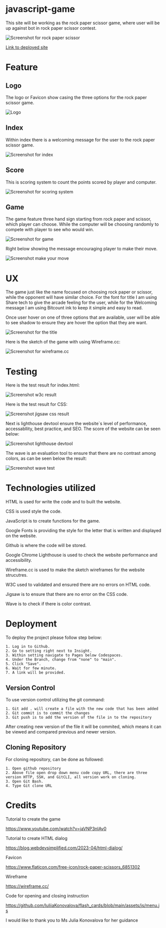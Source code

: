 # javascript-game

This site will be working as the rock paper scissor game, where user will be up against bot in rock paper scissor contest.

![Screenshot for rock paper scissor](assets/images/screenshot/screenshot-rock-paper-scissor.png)

[Link to deployed site](https://timothyyw.github.io/javascript-game/)

# Feature

## Logo

The logo or Favicon show casing the three options for the rock paper scissor game.

![Logo](assets/images/logo/favicon.png)

## Index

Within index there is a welcoming message for the user to the rock paper scissor game.

![Screenshot for index](assets/images/screenshot/screenshot-index.png)

## Score

This is scoring system to count the points scored by player and computer.

![Screenshot for scoring system](assets/images/screenshot/Screenshot-scoring-system.png)

## Game

The game feature three hand sign starting from rock paper and scissor, which player can choose. While the computer will be choosing randomly to compete with player to see who would win.

![Screenshot for game](assets/images/screenshot/Screenshot-the-game.png)

Right below showing the message encouraging player to make their move.

![Screenshot make your move](assets/images/screenshot/screenshot-message.png)

# UX

The game just like the name focused on choosing rock paper or scissor, while the opponent will have similar choice. 
For the font for title I am using Share tech to give the arcade feeling for the user, while for the Welcoming message I am using Bitcount ink to keep it simple and easy to read.

Once user hover on one of three options that are available, user will be able to see shadow to ensure they are hover the option that they are want.

![Screenshot for the title](assets/images/screenshot/screenshot-index.png)

Here is the sketch of the game with using Wireframe.cc:

![Screenshot for wireframe.cc](assets/images/screenshot/screenshot-wireframe.png)

# Testing

Here is the test result for index.html:

![Screenshot w3c result](assets/images/screenshot/screenshot-w3c-result.png)

Here is the test result for CSS:

![Screenshot jigsaw css result](assets/images/screenshot/screenshot-jigsaw-css-result.png)

Next is lighthouse devtool ensure the website`s level of performance, accessabllity, best practice, and SEO. The score of the website can be seen below:

![Screenshot lighthouse devtool](assets/images/screenshot/screenshot-lighthouse-devtool.png)

The wave is an evaluation tool to ensure that there are no contrast among colors, as can be seen below the result:

![Screenshot wave test](assets/images/screenshot/screenshot-wave.png)

# Technologies utilized

HTML is used for write the code and to built the website.

CSS is used style the code.

JavaScript is to create functions for the game.

Google Fonts is providing the style for the letter that is written and displayed on the website.

Github is where the code will be stored.

Google Chrome Lighthouse is used to check the website performance and accessibility.

Wireframe.cc is used to make the sketch wireframes for the website strucutres.

W3C used to validated and ensured there are no errors on HTML code.

Jigsaw is to ensure that there are no error on the CSS code.

Wave is to check if there is color contrast.

# Deployment

To deploy the project please follow step below:
    
    1. Log in to Github.
    2. Go to setting right next to Insight.
    3. Within setting navigate to Pages below Codespaces.
    4. Under the Branch, change from "none" to "main".
    5. Click "Save".
    6. Wait for few minute.
    7. A link will be provided.

## Version Control

To use version control utilizing the git command:

    1. Git add . will create a file with the new code that has been added
    2. Git commit is to commit the changes
    3. Git push is to add the version of the file in to the repository

After creating new version of the file it will be commited, which means it can be viewed and compared previous and newer version.

## Cloning Repository 

For cloning repository, can be done as followed:

    1. Open github repository
    2. Above file open drop down menu code copy URL, there are three version HTTP, SSH, and GitCLI, all version work on cloning.
    3. Open Git Bash.
    4. Type Git clone URL

# Credits

Tutorial to create the game

https://www.youtube.com/watch?v=jaVNP3nIAv0 

Tutorial to create HTML dialog

https://blog.webdevsimplified.com/2023-04/html-dialog/

Favicon

https://www.flaticon.com/free-icon/rock-paper-scissors_6851302

Wireframe

https://wireframe.cc/

Code for opening and closing instruction

https://github.com/IuliiaKonovalova/flash_cards/blob/main/assets/js/menu.js

I would like to thank you to Ms Julia Konovalova for her guidance